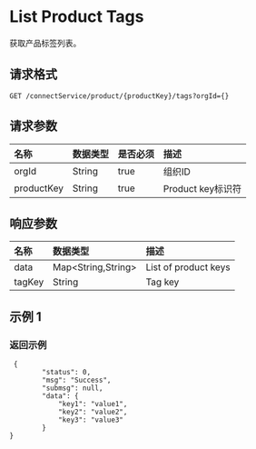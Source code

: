 # List Product Tags

获取产品标签列表。

## 请求格式

```
GET /connectService/product/{productKey}/tags?orgId={}
```

## 请求参数

| **名称**   | **数据类型** | **是否必须** | **描述**          |
|:-----------|:-------------|:-------------|:------------------|
| orgId      | String       | true         | 组织ID            |
| productKey | String       | true         | Product key标识符 |


## 响应参数

| **名称** | **数据类型**       | **描述**             |
|:---------|:-------------------|:---------------------|
| data     | Map<String,String> | List of product keys |
| tagKey   | String             | Tag key              |

## 示例 1

### 返回示例

```
 {
        "status": 0,
        "msg": "Success",
        "submsg": null,
        "data": {
            "key1": "value1",
            "key2": "value2",
            "key3": "value3"
        }
}
```
